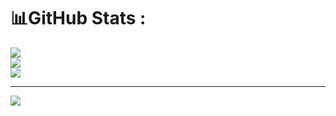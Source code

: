 # 📊GitHub Stats :
![](https://github-readme-stats.vercel.app/api?username=kthkung&theme=radical&hide_border=false&include_all_commits=false&count_private=false)<br/>
![](https://github-readme-streak-stats.herokuapp.com/?user=kthkung&theme=radical&hide_border=false)<br/>
![](https://github-readme-stats.vercel.app/api/top-langs/?username=kthkung&theme=radical&hide_border=false&include_all_commits=true&count_private=false&layout=compact)

---
[![](https://visitcount.itsvg.in/api?id=kthkung&icon=0&color=0)](https://visitcount.itsvg.in)
